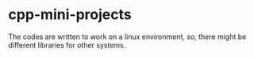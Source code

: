 # cpp-mini-projects
The codes are written to work on a linux environment, so, there might be different libraries for other systems.
